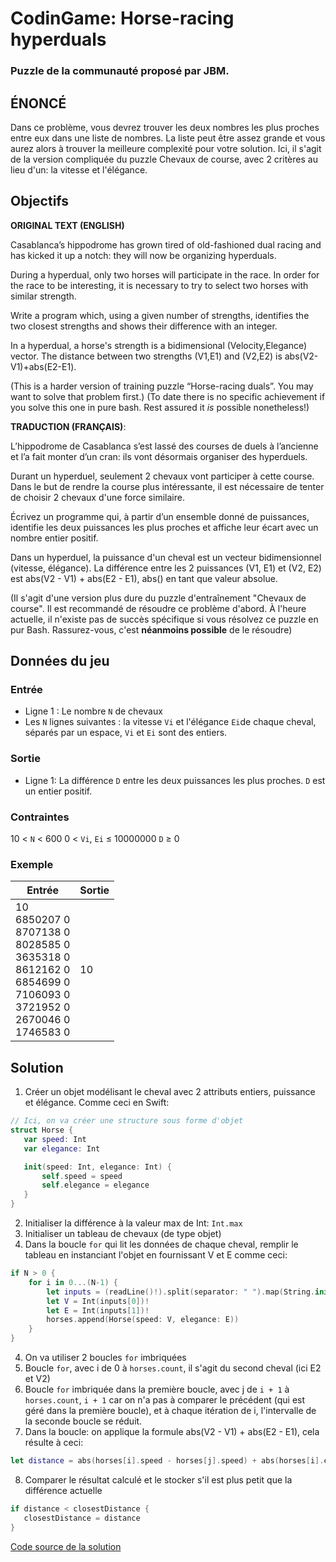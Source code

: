 # CodinGame: Horse-racing hyperduals

### Puzzle de la communauté proposé par JBM.

## ÉNONCÉ

Dans ce problème, vous devrez trouver les deux nombres les plus proches entre eux dans une liste de nombres. La liste peut être assez grande et vous aurez alors à trouver la meilleure complexité pour votre solution. Ici, il s'agit de la version compliquée du puzzle Chevaux de course, avec 2 critères au lieu d'un: la vitesse et l'élégance.

## Objectifs

**ORIGINAL TEXT (ENGLISH)**

Casablanca’s hippodrome has grown tired of old-fashioned dual racing and has kicked it up a notch: they will now be organizing hyperduals.

During a hyperdual, only two horses will participate in the race. In order for the race to be interesting, it is necessary to try to select two horses with similar strength.

Write a program which, using a given number of strengths, identifies the two closest strengths and shows their difference with an integer.

In a hyperdual, a horse's strength is a bidimensional (Velocity,Elegance) vector. The distance between two strengths (V1,E1) and (V2,E2) is abs(V2-V1)+abs(E2-E1).

(This is a harder version of training puzzle “Horse-racing duals”. You may want to solve that problem first.)
(To date there is no specific achievement if you solve this one in pure bash. Rest assured it *is* possible nonetheless!)

**TRADUCTION (FRANÇAIS)**:

L’hippodrome de Casablanca s’est lassé des courses de duels à l’ancienne et l’a fait monter d’un cran: ils vont désormais organiser des hyperduels.

Durant un hyperduel, seulement 2 chevaux vont participer à cette course. Dans le but de rendre la course plus intéressante, il est nécessaire de tenter de choisir 2 chevaux d'une force similaire.

Écrivez un programme qui, à partir d’un ensemble donné de puissances, identifie les deux puissances les plus proches et affiche leur écart avec un nombre entier positif.

Dans un hyperduel, la puissance d'un cheval est un vecteur bidimensionnel (vitesse, élégance). La différence entre les 2 puissances (V1, E1) et (V2, E2) est abs(V2 - V1) + abs(E2 - E1), abs() en tant que valeur absolue.

(Il s'agit d'une version plus dure du puzzle d'entraînement "Chevaux de course". Il est recommandé de résoudre ce problème d'abord. À l'heure actuelle, il n'existe pas de succès spécifique si vous résolvez ce puzzle en pur Bash. Rassurez-vous, c'est **néanmoins possible** de le résoudre)

## Données du jeu

### Entrée

- Ligne 1 : Le nombre `N` de chevaux 
- Les `N` lignes suivantes : la vitesse `Vi`  et l'élégance `Ei`de chaque cheval, séparés par un espace, `Vi` et `Ei` sont des entiers.

### Sortie
- Ligne 1: La différence `D` entre les deux puissances les plus proches. `D` est un entier positif.

### Contraintes
10 < `N` < 600
0 < `Vi`, `Ei` ≤ 10000000
`D` ≥ 0

### Exemple
Entrée | Sortie
------------ | -------------
10<br>6850207 0<br>8707138 0<br>8028585 0<br>3635318 0<br>8612162 0<br>6854699 0<br>7106093 0<br>3721952 0<br>2670046 0<br>1746583 0 | 10

## Solution

 1. Créer un objet modélisant le cheval avec 2 attributs entiers, puissance et élégance. Comme ceci en Swift:
 ```swift
 // Ici, on va créer une structure sous forme d'objet
struct Horse {
    var speed: Int
    var elegance: Int

    init(speed: Int, elegance: Int) {
        self.speed = speed
        self.elegance = elegance
    }
}
```
 2. Initialiser la différence à la valeur max de Int: `Int.max`
 3. Initialiser un tableau de chevaux (de type objet)
 4. Dans la boucle `for` qui lit les données de chaque cheval, remplir le tableau en instanciant l'objet en fournissant V et E comme ceci:
```swift
if N > 0 {
    for i in 0...(N-1) {
        let inputs = (readLine()!).split(separator: " ").map(String.init)
        let V = Int(inputs[0])!
        let E = Int(inputs[1])!
        horses.append(Horse(speed: V, elegance: E))
    }
}
```
4. On va utiliser 2 boucles `for` imbriquées
5. Boucle `for`, avec i de 0 à `horses.count`, il s'agit du second cheval (ici E2 et V2)
6. Boucle `for` imbriquée dans la première boucle, avec j de `i + 1` à `horses.count`, `i + 1` car on n'a pas à comparer le précédent (qui est géré dans la première boucle), et à chaque itération de i, l'intervalle de la seconde boucle se réduit.
7. Dans la boucle: on applique la formule abs(V2 - V1) + abs(E2 - E1), cela résulte à ceci:
```swift
let distance = abs(horses[i].speed - horses[j].speed) + abs(horses[i].elegance - horses[j].elegance)
```
8. Comparer le résultat calculé et le stocker s'il est plus petit que la différence actuelle
 ```swift
if distance < closestDistance {
    closestDistance = distance
}
```

[Code source de la solution](https://github.com/Kous92/CodinGame-Swift-FR-/blob/main/Puzzles%20classiques/Facile/Horse-racing%20Hyperduals/horseRacingHyperduals.swift)